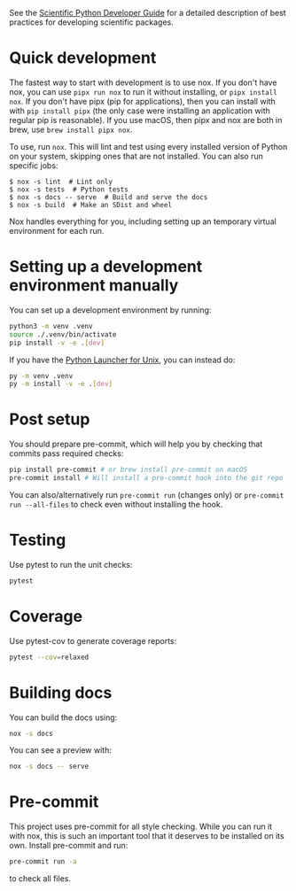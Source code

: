 See the [Scientific Python Developer Guide][spc-dev-intro] for a detailed description of best
practices for developing scientific packages.

[spc-dev-intro]: https://scientific-python-cookie.readthedocs.io/guide/intro

# Quick development

The fastest way to start with development is to use nox. If you don't have nox, you can use
`pipx run nox` to run it without installing, or `pipx install nox`. If you don't have pipx (pip for
applications), then you can install with with `pip install pipx` (the only case were installing an
application with regular pip is reasonable). If you use macOS, then pipx and nox are both in brew,
use `brew install pipx nox`.

To use, run `nox`. This will lint and test using every installed version of Python on your system,
skipping ones that are not installed. You can also run specific jobs:

```console
$ nox -s lint  # Lint only
$ nox -s tests  # Python tests
$ nox -s docs -- serve  # Build and serve the docs
$ nox -s build  # Make an SDist and wheel
```

Nox handles everything for you, including setting up an temporary virtual environment for each run.

# Setting up a development environment manually

You can set up a development environment by running:

```bash
python3 -m venv .venv
source ./.venv/bin/activate
pip install -v -e .[dev]
```

If you have the [Python Launcher for Unix](https://github.com/brettcannon/python-launcher), you can
instead do:

```bash
py -m venv .venv
py -m install -v -e .[dev]
```

# Post setup

You should prepare pre-commit, which will help you by checking that commits pass required checks:

```bash
pip install pre-commit # or brew install pre-commit on macOS
pre-commit install # Will install a pre-commit hook into the git repo
```

You can also/alternatively run `pre-commit run` (changes only) or `pre-commit run --all-files` to
check even without installing the hook.

# Testing

Use pytest to run the unit checks:

```bash
pytest
```

# Coverage

Use pytest-cov to generate coverage reports:

```bash
pytest --cov=relaxed
```

# Building docs

You can build the docs using:

```bash
nox -s docs
```

You can see a preview with:

```bash
nox -s docs -- serve
```

# Pre-commit

This project uses pre-commit for all style checking. While you can run it with nox, this is such an
important tool that it deserves to be installed on its own. Install pre-commit and run:

```bash
pre-commit run -a
```

to check all files.

